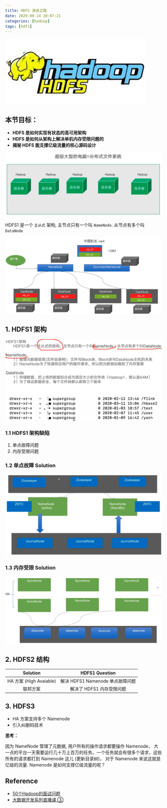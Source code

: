 ```yaml
---
title: HDFS 演进之路
date: 2020-09-14 20:07:21
categories: [hadoop]
tags: [hdfs]
---
```


<img src="/images/hadoop/hadoop-hdfs.webp" width="450" alt="Hadoop HDFS" />

<!--more-->

## 本节目标：

- **HDFS 是如何实现有状态的高可用架构**
- **HDFS 是如何从架构上解决单机内存受限问题的**
- **揭秘 HDFS 能支撑亿级流量的核心源码设计**

<img src="/images/hadoop/hdfs-4.jpg" width="" alt="Hadoop HDFS" />

HDFS1 是一个 `主从式` 架构, 主节点只有一个叫 `NameNode`. 从节点有多个叫 `DataNode`

<img src="/images/hadoop/hdfs-5_meitu_1.jpg"  alt="Hadoop HDFS" />

## 1. HDFS1 架构

<img src="/images/hadoop/hdfs-6_meitu_1.jpg"  alt="HDFS" />

### 1.1 HDFS1 架构缺陷

 1. 单点故障问题
 2. 内存受限问题

### 1.2 单点故障 Solution

<img src="/images/hadoop/hdfs-7.jpg" width="800" alt="HDFS" />

### 1.3 内存受限 Solution

<img src="/images/hadoop/hdfs-8.jpg" width="800" alt="HDFS" />

## 2. HDFS2 结构

Solution | HDFS1 Question
:---: | :---:
HA 方案 (High Avaiable) | 解决 HDFS1 Namenode 单点故障问题
联邦方案 | 解决了 HDFS1 内存受限问题

## 3. HDFS3 

- HA 方案支持多个 Namenode
- 引入纠删码技术

**思考：**

因为 NameNode 管理了元数据, 用户所有的操作请求都要操作 Namenode， 大一点的平台一天需要运行几十万上百万的任务。一个任务就会有很多个请求，这些所有的请求都打到 Namenode 这儿 (更新目录树)， 对于 Namenode 来说这就是亿级的流量. Namenode 是如何支撑亿级流量的呢？


## Reference


- [50个Hadoop的面试问题](https://blog.csdn.net/WYpersist/article/details/80262066)
- [大数据开发系列直播课 ③](https://study.163.com/course/courseLearn.htm?courseId=1209979905#/learn/live?lessonId=1281107303&courseId=1209979905)

